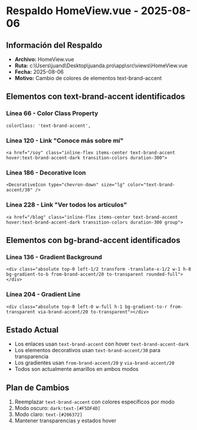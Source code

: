 # Respaldo HomeView.vue - 2025-08-06

## Información del Respaldo
- **Archivo:** HomeView.vue
- **Ruta:** c:\Users\juand\Desktop\juanda.pro\app\src\views\HomeView.vue
- **Fecha:** 2025-08-06
- **Motivo:** Cambio de colores de elementos text-brand-accent

## Elementos con text-brand-accent identificados

### Línea 66 - Color Class Property
```vue
colorClass: 'text-brand-accent',
```

### Línea 120 - Link "Conoce más sobre mí"
```vue
<a href="/soy" class="inline-flex items-center text-brand-accent hover:text-brand-accent-dark transition-colors duration-300">
```

### Línea 186 - Decorative Icon
```vue
<DecorativeIcon type="chevron-down" size="lg" color="text-brand-accent/30" />
```

### Línea 228 - Link "Ver todos los artículos"
```vue
<a href="/blog" class="inline-flex items-center text-brand-accent hover:text-brand-accent-dark transition-colors duration-300 group">
```

## Elementos con bg-brand-accent identificados

### Línea 136 - Gradient Background
```vue
<div class="absolute top-0 left-1/2 transform -translate-x-1/2 w-1 h-8 bg-gradient-to-b from-brand-accent/20 to-transparent rounded-full"></div>
```

### Línea 204 - Gradient Line
```vue
<div class="absolute top-0 left-0 w-full h-1 bg-gradient-to-r from-transparent via-brand-accent/20 to-transparent"></div>
```

## Estado Actual
- Los enlaces usan `text-brand-accent` con hover `text-brand-accent-dark`
- Los elementos decorativos usan `text-brand-accent/30` para transparencia
- Los gradientes usan `from-brand-accent/20` y `via-brand-accent/20`
- Todos son actualmente amarillos en ambos modos

## Plan de Cambios
1. Reemplazar `text-brand-accent` con colores específicos por modo
2. Modo oscuro: `dark:text-[#F5DF4D]`
3. Modo claro: `text-[#206372]`
4. Mantener transparencias y estados hover